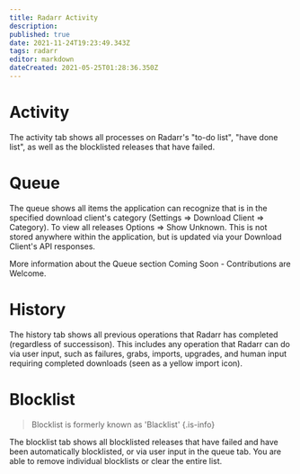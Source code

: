 ```yaml
---
title: Radarr Activity
description: 
published: true
date: 2021-11-24T19:23:49.343Z
tags: radarr
editor: markdown
dateCreated: 2021-05-25T01:28:36.350Z
---
```


# Activity

The activity tab shows all processes on Radarr's "to-do list", "have done list", as well as the blocklisted releases that have failed.

# Queue

The queue shows all items the application can recognize that is in the specified download client's category (Settings => Download Client => Category). To view all releases Options => Show Unknown. This is not stored anywhere within the application, but is updated via your Download Client's API responses.

More information about the Queue section Coming Soon - Contributions are Welcome.

# History

The history tab shows all previous operations that Radarr has completed (regardless of successison).  This includes any operation that Radarr can do via user input, such as failures, grabs, imports, upgrades, and human input requiring completed downloads (seen as a yellow import icon).

# Blocklist

> Blocklist is formerly known as 'Blacklist' {.is-info}

The blocklist tab shows all blocklisted releases that have failed and have been automatically blocklisted, or via user input in the queue tab.  You are able to remove individual blocklists or clear the entire list.
